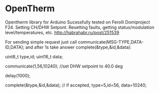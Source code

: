 # OpenTherm
Opentherm library for Arduino
Sucessfully tested on Ferolli Domiproject F24.
Setting CH/DHW Setpont. Resetting faults, getting status/modulation level/temperatures, etc.
http://habrahabr.ru/post/251539


For sending simple request just call communicate(MSG-TYPE,DATA-ID,DATA); and after 1s take answer complete(&type,&id,&data):

uint8_t type,id;
uint16_t data;

communicate(1,56,10240); //set DHW setpoint to 40.0 deg

delay(1000);

complete(&type,&id,&data); // if accepted, type=5,id=56, data=10240;
